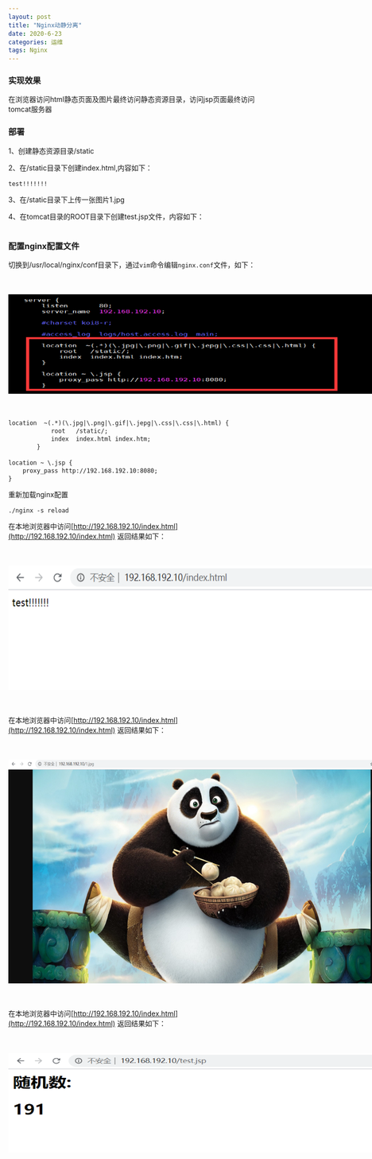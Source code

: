 ```yaml
---
layout: post
title: "Nginx动静分离"
date: 2020-6-23
categories: 运维
tags: Nginx
--- 
```



### 实现效果

在浏览器访问html静态页面及图片最终访问静态资源目录，访问jsp页面最终访问tomcat服务器

### 部署

1、创建静态资源目录/static

2、在/static目录下创建index.html,内容如下：

```
test!!!!!!!
```

3、在/static目录下上传一张图片1.jpg

4、在tomcat目录的ROOT目录下创建test.jsp文件，内容如下：

```
```




### 配置nginx配置文件

切换到/usr/local/nginx/conf目录下，通过`vim`命令编辑`nginx.conf`文件，如下：

<div style="width:780px;height:200px;margin:50px auto">
    <img alt="nginx-static.png" src="/images/nginx-static.png" width="780" height="200"/>
</div>

```shell
location  ~(.*)(\.jpg|\.png|\.gif|\.jepg|\.css|\.css|\.html) {
            root   /static/;
            index  index.html index.htm;
        }

location ~ \.jsp {
    proxy_pass http://192.168.192.10:8080;
}

```


重新加载nginx配置

```
./nginx -s reload
```

在本地浏览器中访问[http://192.168.192.10/index.html](http://192.168.192.10/index.html)  返回结果如下：

<div style="width:780px;height:250px;margin:50px auto">
    <img alt="nginx-static-index.png" src="/images/nginx-static-index.png" width="780" height="250"/>
</div>

在本地浏览器中访问[http://192.168.192.10/index.html](http://192.168.192.10/index.html)  返回结果如下：

<div style="width:780px;height:450px;margin:50px auto">
    <img alt="nginx-static-image.png" src="/images/nginx-static-image.png" width="780" height="450"/>
</div>


在本地浏览器中访问[http://192.168.192.10/index.html](http://192.168.192.10/index.html)  返回结果如下：

<div style="width:780px;height:200px;margin:50px auto">
    <img alt="nginx-static-jsp.png" src="/images/nginx-static-jsp.png" width="780" height="200"/>
</div>

